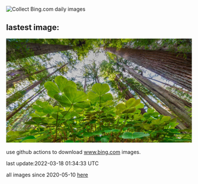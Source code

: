 ![Collect Bing.com daily images](https://github.com/counter2015/bing-daily-images/workflows/Collect%20Bing.com%20daily%20images/badge.svg)
## lastest image:
![](images/Shamrocks.jpg)

use github actions to download www.bing.com images.

last update:2022-03-18 01:34:33 UTC

all images since 2020-05-10 [here](https://github.com/counter2015/bing-daily-images/tree/master/images) 
